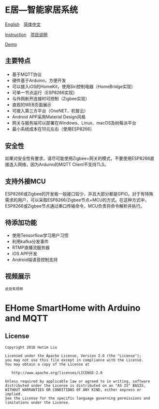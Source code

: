 # E居—智能家居系统

<a href="#English">English</a> <a href="#chinese">简体中文</a>

[Instruction](https://github.com/lhtdeg/IOT-SmartHome/wiki) [项目说明](https://github.com/lhtdeg/IOT-SmartHome/wiki/%E9%A6%96%E9%A1%B5) 

<a href="#demo">Demo</a>

## <p id="chinese">主要特点</p>

- 基于MQTT协议
- 硬件基于Arduino，方便开发
- 可以接入iOS的HomeKit，使用Siri控制电器（HomeBridge实现）
- 可单一节点运行（ESP8266实现）
- 与外网断开连接时可控制（Zigbee实现）
- 直观的WEB页面展示
- 可接入第三方平台（OneNET、机智云）
- Android APP采用Material Design风格
- 网关与服务端可以部署在Windows、Linux、macOS及树莓派平台
- 最小系统成本在10元左右（使用ESP8266）

## 安全性

如果对安全性有要求，请尽可能使用Zigbee+网关的模式，不要使用ESP8266直接连入网络，因为Arduino的MQTT Client不支持TLS。

## 支持外接MCU

ESP8266或Zigbee的开发板一般接口较少，并且大部分都是GPIO。对于有特殊需求的用户，可以采取ESP8266/Zigbee节点+MCU的方式。在这种方式中，ESP8266或Zigbee节点通过串口传输命令，MCU负责将命令解析并执行。

## 待添加功能

- 使用Tensorflow学习用户习惯
- 利用kafka分发事件
- RTMP直播流服务器
- iOS APP开发
- Android端语音控制支持

## 视频展示

`此处有视频`

# <p id="English">EHome SmartHome with Arduino and MQTT</p>

## License

```
Copyright 2016 Hatim Liu

Licensed under the Apache License, Version 2.0 (the "License");
you may not use this file except in compliance with the License.
You may obtain a copy of the License at

   http://www.apache.org/licenses/LICENSE-2.0

Unless required by applicable law or agreed to in writing, software
distributed under the License is distributed on an "AS IS" BASIS,
WITHOUT WARRANTIES OR CONDITIONS OF ANY KIND, either express or implied.
See the License for the specific language governing permissions and
limitations under the License.
```

